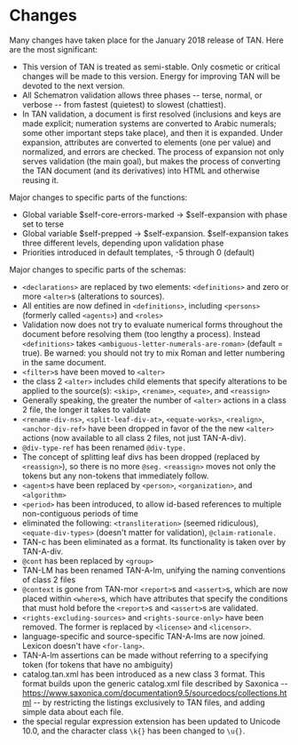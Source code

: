 # Changes

Many changes have taken place for the January 2018 release of TAN. Here are the most significant:

* This version of TAN is treated as semi-stable. Only cosmetic or critical changes will be made to this version. Energy for improving TAN will be devoted to the next version.
* All Schematron validation allows three phases -- terse, normal, or verbose -- from fastest (quietest) to slowest (chattiest).
* In TAN validation, a document is first resolved (inclusions and keys are made explicit; numeration systems are converted to Arabic numerals; some other important steps take place), and then it is expanded. Under expansion, attributes are converted to elements (one per value) and normalized, and errors are checked. The process of expansion not only serves validation (the main goal), but makes the process of converting the TAN document (and its derivatives) into HTML and otherwise reusing it.

Major changes to specific parts of the functions:

* Global variable $self-core-errors-marked → $self-expansion with phase set to terse
* Global variable $self-prepped → $self-expansion. $self-expansion takes three different levels, depending upon validation phase
* Priorities introduced in default templates, -5 through 0 (default)

Major changes to specific parts of the schemas:

* `<declarations>` are replaced by two elements: `<definitions>` and zero or more `<alter>`s (alterations to sources).
* All entities are now defined in `<definitions>`, including `<persons>` (formerly called `<agents>`) and `<roles>`
* Validation now does not try to evaluate numerical forms throughout the document before resolving them (too lengthy a process). Instead `<definitions>` takes `<ambiguous-letter-numerals-are-roman>` (default = true). Be warned: you should not try to mix Roman and letter numbering in the same document.
* `<filter>`s have been moved to `<alter>`
* the class 2 `<alter>` includes child elements that specify alterations to be applied to the source(s): `<skip>`, `<rename>`, `<equate>`, and `<reassign>`
* Generally speaking, the greater the number of `<alter>` actions in a class 2 file, the longer it takes to validate
* `<rename-div-ns>`, `<split-leaf-div-at>`, `<equate-works>`, `<realign>`, `<anchor-div-ref>` have been dropped in favor of the the new `<alter>` actions (now available to all class 2 files, not just TAN-A-div).
* `@div-type-ref` has been renamed `@div-type.`
* The concept of splitting leaf divs has been dropped (replaced by `<reassign>`), so there is no more `@seg.` `<reassign>` moves not only the tokens but any non-tokens that immediately follow.
* `<agent>`s have been replaced by `<person>`, `<organization>`, and `<algorithm>`
* `<period>` has been introduced, to allow id-based references to multiple non-contiguous periods of time
* eliminated the following: `<transliteration>` (seemed ridiculous), `<equate-div-types>` (doesn't matter for validation), `@claim-rationale.`
* TAN-c has been eliminated as a format. Its functionality is taken over by TAN-A-div.
* `@cont` has been replaced by `<group>`
* TAN-LM has been renamed TAN-A-lm, unifying the naming conventions of class 2 files
* `@context` is gone from TAN-mor `<report>`s and `<assert>`s, which are now placed within `<where>`s, which have attributes that specify the conditions that must hold before the `<report>`s and `<assert>`s are validated.
* `<rights-excluding-sources>` and `<rights-source-only>` have been removed. The former is replaced by `<license>` and `<licensor>`.
* language-specific and source-specific TAN-A-lms are now joined. Lexicon doesn't have `<for-lang>`.
* TAN-A-lm assertions can be made without referring to a specifying token (for tokens that have no ambiguity)
* catalog.tan.xml has been introduced as a new class 3 format. This format builds upon the generic catalog.xml file described by Saxonica --  https://www.saxonica.com/documentation9.5/sourcedocs/collections.html -- by restricting the listings exclusively to TAN files, and adding simple data about each file.
* the special regular expression extension has been updated to Unicode 10.0, and the character class `\k{}` has been changed to `\u{}`.
